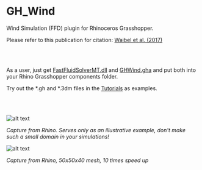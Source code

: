 # GH_Wind
Wind Simulation (FFD) plugin for Rhinoceros Grasshopper.

Please refer to this publication for citation: [Waibel et al. (2017)](http://www.ibpsa.org/proceedings/BS2017/BS2017_582.pdf)

<br><br>

As a user, just get [FastFluidSolverMT.dll](https://github.com/christophwaibel/GH_Wind/blob/master/GHWind/bin/FastFluidSolverMT.dll) and [GHWind.gha](https://github.com/christophwaibel/GH_Wind/blob/master/GHWind/bin/GHWind.gha) and put both into your Rhino Grasshopper components folder.

Try out the *.gh and *.3dm files in the [Tutorials](https://github.com/christophwaibel/GH_Wind/tree/master/Tutorialsfolder) as examples.

<br><br>

![alt text](https://github.com/christophwaibel/GH_Wind/blob/master/slide0005_image017.gif "Image from Rhino")

*Capture from Rhino. Serves only as an illustrative example, don't make such a small domain in your simulations!*


![alt text](https://github.com/christophwaibel/GH_Wind/blob/master/image23.gif "Image from Rhino")

*Capture from Rhino, 50x50x40 mesh, 10 times speed up*

